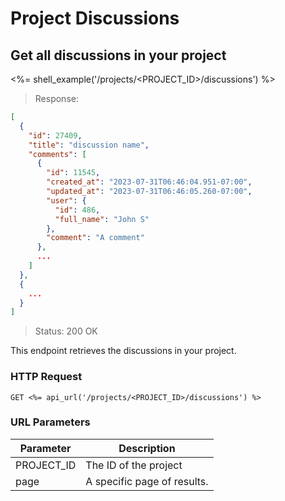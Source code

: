 # Project Discussions

## Get all discussions in your project

<%= shell_example('/projects/<PROJECT_ID>/discussions') %>

> Response:

```json
[
  {
    "id": 27409,
    "title": "discussion name",
    "comments": [
      {
        "id": 11545,
        "created_at": "2023-07-31T06:46:04.951-07:00",
        "updated_at": "2023-07-31T06:46:05.260-07:00",
        "user": {
          "id": 486,
          "full_name": "John S"
        },
        "comment": "A comment"
      },
      ...
    ]
  },
  {
    ...
  }
]
```

> Status: 200 OK

This endpoint retrieves the discussions in your project.

### HTTP Request

`GET <%= api_url('/projects/<PROJECT_ID>/discussions') %>`

### URL Parameters

Parameter | Description
--------- | -----------
PROJECT_ID | The ID of the project
page | A specific page of results.
